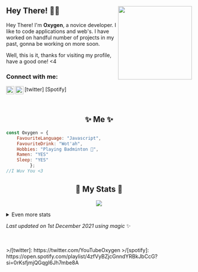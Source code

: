 ## Hey There! 👋🏼 <img align="right" src="https://avatars.githubusercontent.com/u/90985091?s=400&u=6d39c843e2ae46ae223e15298d8f3120f63d6966&v=4" width="200" />

Hey There! I'm **Oxygen**, a novice developer. I like to code applications and web's. I have worked on handful number of projects in my past, gonna be working on more soon.

Well, this is it, thanks for visiting my profile, have a good one! <4


### Connect with me:

<img align="left" alt="Oxygen | Twitter" width="22px" src="https://cdn.jsdelivr.net/npm/simple-icons@v3/icons/twitter.svg" />[twitter]
<img align="left" alt="Oxygen | Spotify" width="22px" src="https://cdn.discordapp.com/attachments/549288521970614307/915685491066695760/IMG_9913.png" />[Spotify]

<br />

<h2 align="center"> ✨ Me ✨</h2>

```js
const Oxygen = {
    FavouriteLanguage: "Javascript",
    FavouriteDrink: "Wot'ah",
    Hobbies: "Playing Badminton 🏸",
    Ramen: "YES"
    Sleep: "YES"
         }; 
//I Wuv You <3
```
  <h2 align="center"> 🚀 My Stats 🚀</h2>
<p align="center">
<img src="https://github-readme-streak-stats.herokuapp.com/?user=OxygenYouTube&theme=tokyonight">
</p>
<details>
  <summary>
      Even more stats
  </summary>
  <p align="center">
    <img src="https://github-profile-trophy.vercel.app/?username=OxygenYouTube&theme=dracula">
    <img src="https://github-readme-stats.vercel.app/api?username=OxygenYouTube&theme=tokyonight">
  </p>
</details>
  
<!-- Last updated on Wed Dec 01 2021 05:16:44 GMT+0000 (Coordinated Universal Time) ;-;-->
<i>Last updated on 1st December 2021 using magic</i> ✨

<br />
<br />
>/[twitter]: https://twitter.com/YouTubeOxygen
>/[spotify]: https://open.spotify.com/playlist/4zfVyBZjcGnndYRBkJbCcG?si=0rKsfjmjQGqgI6Jh7mbe8A

